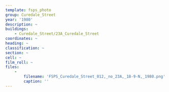 ```yaml
---
template: fsps_photo
group: Curedale_Street
year: '1980'
description: ~
buildings:
    - Curedale_Street/23A_Curedale_Street
coordinates: ~
heading: ~
classification: ~
section: ~
cell: ~
film_roll: ~
files:
    -
        filename: 'FSPS_Curedale_Street_012,_no_23A,_18-9-N,_1980.png'
        caption: ''
---
```

